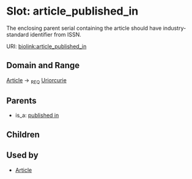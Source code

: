 
# Slot: article_published_in


The enclosing parent serial containing the article should have industry-standard identifier from ISSN.

URI: [biolink:article_published_in](https://w3id.org/biolink/vocab/article_published_in)


## Domain and Range

[Article](Article.md) ->  <sub>REQ</sub>
 [Uriorcurie](types/Uriorcurie.md)

## Parents

 *  is_a: [published in](published_in.md)

## Children


## Used by

 * [Article](Article.md)
